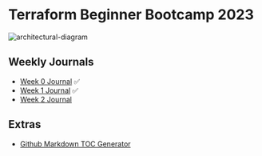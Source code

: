 # Terraform Beginner Bootcamp 2023

![architectural-diagram](https://github.com/omenking/terraform-beginner-bootcamp-2023/assets/7776/ab015431-2d14-4910-aa37-be4807b2b905)


## Weekly Journals
- [Week 0 Journal](journal/week0.md) :white_check_mark:
- [Week 1 Journal](journal/week1.md) :white_check_mark:
- [Week 2 Journal](journal/week2.md)

## Extras
- [Github Markdown TOC Generator](https://open-vsx.org/extension/huntertran/auto-markdown-toc)


